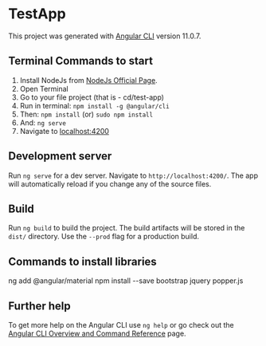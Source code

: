 # TestApp

This project was generated with [Angular CLI](https://github.com/angular/angular-cli) version 11.0.7.

## Terminal Commands to start 

1. Install NodeJs from [NodeJs Official Page](https://nodejs.org/en).
2. Open Terminal
3. Go to your file project (that is - cd/test-app)
4. Run in terminal: ```npm install -g @angular/cli```
5. Then: ```npm install``` (or) ```sudo npm install```
6. And: ```ng serve```
7. Navigate to [localhost:4200](localhost:4200)

## Development server

Run `ng serve` for a dev server. Navigate to `http://localhost:4200/`. The app will automatically reload if you change any of the source files.

## Build

Run `ng build` to build the project. The build artifacts will be stored in the `dist/` directory. Use the `--prod` flag for a production build.

## Commands to install libraries
ng add @angular/material
npm install --save bootstrap jquery popper.js


## Further help

To get more help on the Angular CLI use `ng help` or go check out the [Angular CLI Overview and Command Reference](https://angular.io/cli) page.
